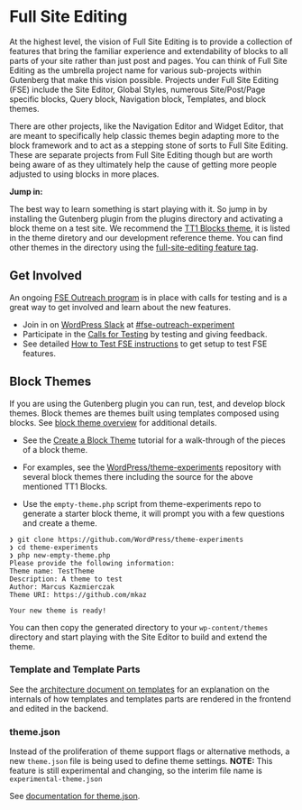 # Full Site Editing

At the highest level, the vision of Full Site Editing is to provide a collection of features that bring the familiar experience and extendability of blocks to all parts of your site rather than just post and pages. You can think of Full Site Editing as the umbrella project name for various sub-projects within Gutenberg that make this vision possible. Projects under Full Site Editing (FSE) include the Site Editor, Global Styles, numerous Site/Post/Page specific blocks, Query block, Navigation block, Templates, and block themes.

There are other projects, like the Navigation Editor and Widget Editor, that are meant to specifically help classic themes begin adapting more to the block framework and to act as a stepping stone of sorts to Full Site Editing. These are separate projects from Full Site Editing though but are worth being aware of as they ultimately help the cause of getting more people adjusted to using blocks in more places.

**Jump in:**

The best way to learn something is start playing with it. So jump in by installing the Gutenberg plugin from the plugins directory and activating a block theme on a test site. We recommend the [TT1 Blocks theme](https://wordpress.org/themes/tt1-blocks/), it is listed in the theme diretory and our development reference theme. You can find other themes in the directory using the [full-site-editing feature tag](https://wordpress.org/themes/tags/full-site-editing/).

## Get Involved

An ongoing [FSE Outreach program](https://make.wordpress.org/test/handbook/full-site-editing-outreach-experiment/) is in place with calls for testing and is a great way to get involved and learn about the new features.

- Join in on [WordPress Slack](https://make.wordpress.org/chat/) at [#fse-outreach-experiment](https://wordpress.slack.com/archives/C015GUFFC00)
- Participate in the [Calls for Testing](https://make.wordpress.org/test/tag/fse-testing-call/) by testing and giving feedback.
- See detailed [How to Test FSE instructions](https://make.wordpress.org/test/handbook/full-site-editing-outreach-experiment/how-to-test-fse/) to get setup to test FSE features.

## Block Themes

If you are using the Gutenberg plugin you can run, test, and develop block themes. Block themes are themes built using templates composed using blocks. See [block theme overview](/docs/how-to-guides/block-theme/README.md) for additional details.

- See the [Create a Block Theme](/docs/how-to-guides/block-theme/create-block-theme.md) tutorial for a walk-through of the pieces of a block theme.

- For examples, see the [WordPress/theme-experiments](https://github.com/WordPress/theme-experiments/) repository with several block themes there including the source for the above mentioned TT1 Blocks.

- Use the `empty-theme.php` script from theme-experiments repo to generate a starter block theme, it will prompt you with a few questions and create a theme.

```
❯ git clone https://github.com/WordPress/theme-experiments
❯ cd theme-experiments
❯ php new-empty-theme.php
Please provide the following information:
Theme name: TestTheme
Description: A theme to test
Author: Marcus Kazmierczak
Theme URI: https://github.com/mkaz

Your new theme is ready!
```

You can then copy the generated directory to your `wp-content/themes` directory and start playing with the Site Editor to build and extend the theme.

### Template and Template Parts

See the [architecture document on templates](/docs/explanations/architecture/full-site-editing-templates.md) for an explanation on the internals of how templates and templates parts are rendered in the frontend and edited in the backend.

### theme.json

Instead of the proliferation of theme support flags or alternative methods, a new `theme.json` file is being used to define theme settings. **NOTE:** This feature is still experimental and changing, so the interim file name is `experimental-theme.json`

See [documentation for theme.json](/docs/how-to-guides/block-theme/theme-json.md).
